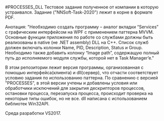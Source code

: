 #PROCESSES_DLL
Тестовое задание полученное от компании в которую устраивался. Задание ("NNSoft-Task-2020") лежит в корне в формате PDF.

Анотация: "Необходимо создать программу – аналог вкладки “Services” с графическим интерфейсом на WPF с применением паттерна MVVM. Основные функции приложения по работе со службами должны быть реализованы в native (не .NET assembly) DLL на С++. Список служб должен включать колонки Name, PID, Description, Status и Group. Необходимо также добавить колонку “Image path”, содержащую полный путь до исполняемого модуля службы, которой нет в Task Manager’e."

В этом репозитории лежит версия программы, организованная с помощью интерфейса(клиента) и dll(сервер), что отчасти соответствует условию задания по использованию паттерна.  По сравнению с версией "PROCESSES", в этой версии учтены и добавлены условия или обработчики исключений для закрытия дескрипторов процессов, остановки процесса, перезапуска процесса, происходит проверка на некоторые типы ошибок, но не все. dll написана с использованием библиотек Win32API.

Среда разработки VS2017.

